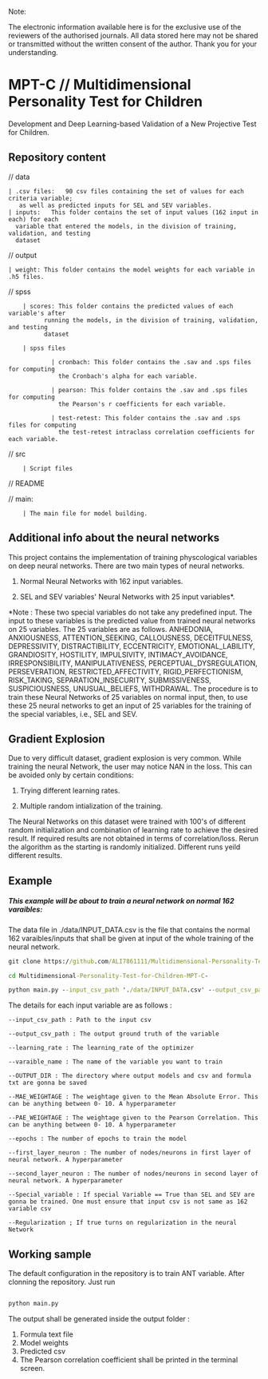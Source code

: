
Note: 

The electronic information available here is for the exclusive use of the reviewers of the authorised journals. All data stored here may not be shared or transmitted without the written consent of the author. Thank you for your understanding.


# MPT-C // Multidimensional Personality Test for Children
Development and Deep Learning-based Validation of a New Projective Test for Children. 


## Repository content
// data
  	
    | .csv files:	90 csv files containing the set of values for each criteria variable; 
       as well as predicted inputs for SEL and SEV variables.
    | inputs:	This folder contains the set of input values (162 input in each) for each 
      variable that entered the models, in the division of training, validation, and testing    
      dataset
      
// output

    | weight: This folder contains the model weights for each variable in .h5 files.
    
// spss

      	| scores: This folder contains the predicted values of each variable's after 
              running the models, in the division of training, validation, and testing 
              dataset
          
      	| spss files	
        
                | cronbach: This folder contains the .sav and .sps files for computing 
                  the Cronbach's alpha for each variable.
               
                | pearson: This folder contains the .sav and .sps files for computing 
                  the Pearson's r coefficients for each variable.
               
                | test-retest: This folder contains the .sav and .sps files for computing 
                  the test-retest intraclass correlation coefficients for each variable.
               
// src

      	| Script files
    
// README

// main: 

      	| The main file for model building.


## Additional info about the neural networks

This project contains the implementation of training physcological variables on deep neural networks.
There are two main types of neural networks.

1. Normal Neural Networks with 162 input variables.

2. SEL and SEV variables' Neural Networks with 25 input variables*.

*Note : These two special variables do not take any predefined input. The input to these variables is the predicted value from trained neural networks on 25 variables. The 25 variables are as follows. ANHEDONIA, ANXIOUSNESS, ATTENTION_SEEKING, CALLOUSNESS, DECEITFULNESS, DEPRESSIVITY, DISTRACTIBILITY, ECCENTRICITY, EMOTIONAL_LABILITY, GRANDIOSITY, HOSTILITY, IMPULSIVITY, INTIMACY_AVOIDANCE, IRRESPONSIBILITY, MANIPULATIVENESS, PERCEPTUAL_DYSREGULATION, PERSEVERATION, RESTRICTED_AFFECTIVITY, RIGID_PERFECTIONISM, RISK_TAKING, SEPARATION_INSECURITY, SUBMISSIVENESS, SUSPICIOUSNESS, UNUSUAL_BELIEFS, WITHDRAWAL. The procedure is to train these Neural Networks of 25 variables on normal input, then, to use these 25 neural networks to get an input of 25 variables for the training of the special variables, i.e., SEL and SEV.


## Gradient Explosion

Due to very difficult dataset, gradient explosion is very common. While training the neural Network, the user may notice NAN in the loss. This can be avoided only by certain conditions:

1. Trying different learning rates.

2. Multiple random intialization of the training.

The Neural Networks on this dataset were trained with 100's of different random initialization and combination of learning rate to achieve the desired result.
If required results are not obtained in terms of correlation/loss. Rerun the algorithm as the starting is randomly initialized. Different runs yeild different results.

## Example

##### This example will be about to train a neural network on normal 162 varaibles:

The data file in ./data/INPUT_DATA.csv is the file that contains the normal 162 varaibles/inputs that shall be given at input of the whole training of the neural network. 


```bat
git clone https://github.com/ALI7861111/Multidimensional-Personality-Test-for-Children-MPT-C-.git

cd Multidimensional-Personality-Test-for-Children-MPT-C-

python main.py --input_csv_path './data/INPUT_DATA.csv' --output_csv_path './data/PAG.csv' --learning_rate 0.00001 --varaible_name 'PAG' --OUTPUT_DIR './output/' --MAE_WEIGHTAGE 1 --PAE_WEIGHTAGE 5 --epochs 50 --first_layer_neuron 162 --second_layer_neuron 2048 --Special_variable False --Regularization False 

```

The details for each input variable are as follows :

```
--input_csv_path : Path to the input csv 

--output_csv_path : The output ground truth of the variable 

--learning_rate : The learning_rate of the optimizer

--varaible_name : The name of the variable you want to train

--OUTPUT_DIR : The directory where output models and csv and formula txt are gonna be saved 

--MAE_WEIGHTAGE : The weightage given to the Mean Absolute Error. This can be anything between 0- 10. A hyperparameter

--PAE_WEIGHTAGE : The weightage given to the Pearson Correlation. This can be anything between 0- 10. A hyperparameter

--epochs : The number of epochs to train the model

--first_layer_neuron : The number of nodes/neurons in first layer of neural network. A hyperparameter

--second_layer_neuron : The number of nodes/neurons in second layer of neural network. A hyperparameter

--Special_variable : If special Variable == True than SEL and SEV are gonna be trained. One must ensure that input csv is not same as 162 variable csv

--Regularization ; If true turns on regularization in the neural Network 

```




## Working sample 

The default configuration in the repository is to train ANT variable. After clonning the repository. Just run

```bat

python main.py

```

The output shall be generated inside the output folder :

1. Formula text file 
2. Model weights
3. Predicted csv
4. The Pearson correlation coefficient shall be printed in the terminal screen.








